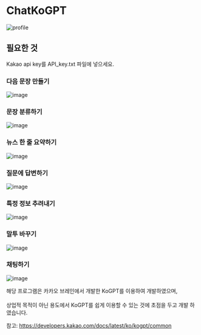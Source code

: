 # ChatKoGPT
![profile](https://user-images.githubusercontent.com/60418809/217011831-67c3272f-8ebd-42b3-adc7-1839644f330b.png)

## 필요한 것
Kakao api key를 API_key.txt 파일에 넣으세요.

### 다음 문장 만들기
![image](https://user-images.githubusercontent.com/60418809/217211790-5eeecae5-2b62-4174-a15a-8243f01382d0.png)
### 문장 분류하기
![image](https://user-images.githubusercontent.com/60418809/217210546-88fb911c-9ba0-45cc-8c50-b92a3ab147bc.png)
### 뉴스 한 줄 요약하기
![image](https://user-images.githubusercontent.com/60418809/217212483-bb4ac933-355e-4d80-847a-ee1d6fc9b506.png)
### 질문에 답변하기
![image](https://user-images.githubusercontent.com/60418809/217212986-6fae4aa5-23ab-4235-a249-c1cdd8268bca.png)
### 특정 정보 추려내기
![image](https://user-images.githubusercontent.com/60418809/217213904-98a5b165-3483-4cf4-be0e-5c109ac43de7.png)
### 말투 바꾸기
![image](https://user-images.githubusercontent.com/60418809/217214560-a29ecf4a-4f3f-4339-83a0-cf7c746da2cf.png)
### 채팅하기
![image](https://user-images.githubusercontent.com/60418809/217215647-2ad64636-c213-41ba-9d14-38ae5d1d7d7d.png)


해당 프로그램은 카카오 브레인에서 개발한 KoGPT를 이용하여 개발하였으며,</br></br>
상업적 목적이 아닌 용도에서 KoGPT를 쉽게 이용할 수 있는 것에 초점을 두고 개발 하였습니다.

참고: https://developers.kakao.com/docs/latest/ko/kogpt/common
